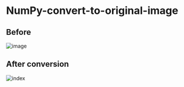 # NumPy-convert-to-original-image

## Before
![image](https://user-images.githubusercontent.com/80198620/183305867-76f3a74a-de5e-40c8-b031-a37b5d048da9.png)

## After conversion
![index](https://user-images.githubusercontent.com/80198620/183305876-e8a65ff7-e843-4709-bcc5-14ac22f6247c.png)

